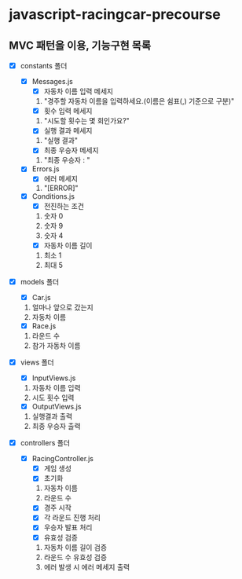 # javascript-racingcar-precourse

## MVC 패턴을 이용, 기능구현 목록

- [x] constants 폴더

  - [x] Messages.js
    - [x] 자동차 이름 입력 메세지
    1. "경주할 자동차 이름을 입력하세요.(이름은 쉼표(,) 기준으로 구분)"
    - [x] 횟수 입력 메세지
    1. "시도할 횟수는 몇 회인가요?"
    - [x] 실행 결과 메세지
    1. "실행 결과"
    - [x] 최종 우승자 메세지
    1. "최종 우승자 : "
  - [x] Errors.js
    - [x] 에러 메세지
    1. "[ERROR]"
  - [x] Conditions.js
    - [x] 전진하는 조건
    1. 숫자 0
    2. 숫자 9
    3. 숫자 4
    - [x] 자동차 이름 길이
    1. 최소 1
    2. 최대 5

- [x] models 폴더

  - [x] Car.js

  1. 얼마나 앞으로 갔는지
  2. 자동차 이름

  - [x] Race.js

  1. 라운드 수
  2. 참가 자동차 이름

- [x] views 폴더

  - [x] InputViews.js

  1. 자동차 이름 입력
  2. 시도 횟수 입력

  - [x] OutputViews.js

  1. 실행결과 출력
  2. 최종 우승자 출력

- [x] controllers 폴더

  - [x] RacingController.js
    - [x] 게임 생성
    - [x] 초기화
    1. 자동차 이름
    2. 라운드 수
    - [x] 경주 시작
    - [x] 각 라운드 진행 처리
    - [x] 우승자 발표 처리
    - [x] 유효성 검증
    1. 자동차 이름 길이 검증
    2. 라운드 수 유효성 검증
    3. 에러 발생 시 에러 메세지 출력
